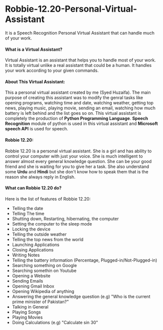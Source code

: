 # Robbie-12.20-Personal-Virtual-Assistant
It is a Speech Recognition Personal Virtual Assistant that can handle much of your work.
#### What is a Virtual Assistant?
Virtual Assistant is an assistant that helps you to handle most of your work. It is totally virtual unlike a real assistant that could be a human. It handles your work according to your given commands.
#### About This Virtual Assistant:
This a personal virtual assistant created by me (Syed Huzaifa). The main purpose of creating this assistant was to modify the genral tasks like opening programs, watching time and date, watching weather, getting top news, playing music, playing movie, sending an email, watching how much battery is left behind and the list goes so on. This virtual assistant is completely the production of **Python Programming Language**. **Speech Recognition** module of python is used in this virtual assistant and **Microsoft speech API** is used for speech.
#### Robbie 12.20:
Robbie 12.20 is a personal virtual assistant. She is a girl and has ability to control your computer with just your voice. She is much intelligent to answer almost every general knowledge question. She can be your good friend and she is waiting for you to give her a task. She also understand some **Urdu** and **Hindi** but she don't know how to speak them that is the reason she always reply in English.
#### What can Robbie 12.20 do?
Here is the list of features of Robbie 12.20:
- Telling the date 
- Telling The time 
- Shutting down, Restarting, hibernating, the computer
- Setting the computer to the sleep mode
- Locking the device
- Telling the outside weather 
- Telling the top news from the world 
- Launching Applications
- Closing Applications
- Writing Notes
- Telling the battery information (Percentage, Plugged-in/Not-Plugged-in)
- Searching something on Google 
- Searching somethin on Youtube
- Opening a Website
- Sending Emails
- Opening Gmail Inbox
- Opening Wikipedia of anything
- Answering the general knowledge question (e.g) "Who is the current prime minister of Pakistan?"
- Talking in General
- Playing Songs
- Playing Movies
- Doing Calculations (e.g) "Calculate sin 30"

